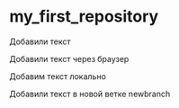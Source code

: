 # my_first_repository

Добавили текст

Добавили текст через браузер

Добавим текст локально

Добавили текст в новой ветке newbranch

